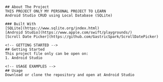  <!-- ABOUT THE PROJECT -->
		
	## About The Project 
	THIS PROJECT ONLY MY PERSONAL PROJECT TO LEARN
    Android Studio CRUD using Local Database (SQLite)
        
    ### Built With 
	[SQLite](https://www.sqlite.org/index.html) 
	[Android Studio](https://www.apple.com/swift/playgrounds/) 
    [Scroll Date Picker](https://github.com/GastricSpark/ScrollDatePicker)
        
    <!-- GETTING STARTED -->
    ## Getting Started 
	This project file only can be open on: 
    1. Android Studio 
        
    <!-- USAGE EXAMPLES -->
    ## Usage 
	Download or clone the repository and open at Android Studio